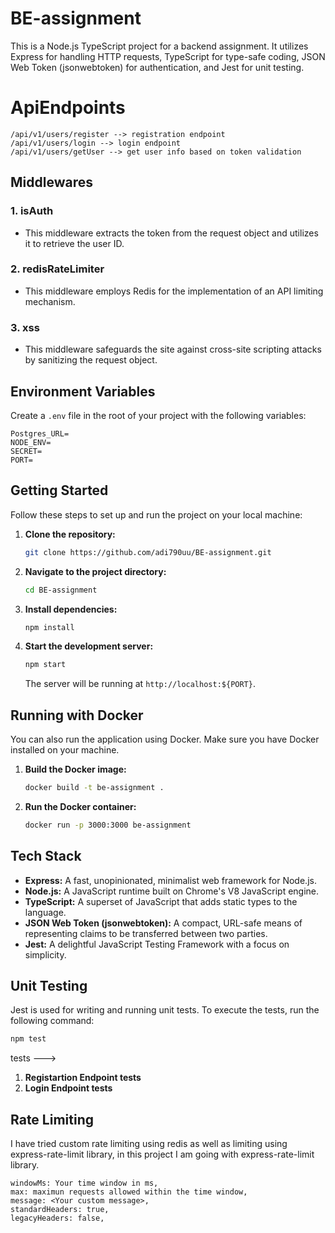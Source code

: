 # BE-assignment

This is a Node.js TypeScript project for a backend assignment. It utilizes Express for handling HTTP requests, TypeScript for type-safe coding, JSON Web Token (jsonwebtoken) for authentication, and Jest for unit testing.

# ApiEndpoints

```
/api/v1/users/register --> registration endpoint
/api/v1/users/login --> login endpoint
/api/v1/users/getUser --> get user info based on token validation
```

## Middlewares

### 1. **isAuth**

- This middleware extracts the token from the request object and utilizes it to retrieve the user ID.

### 2. **redisRateLimiter**

- This middleware employs Redis for the implementation of an API limiting mechanism.

### 3. **xss**

- This middleware safeguards the site against cross-site scripting attacks by sanitizing the request object.

## Environment Variables

Create a `.env` file in the root of your project with the following variables:

```env
Postgres_URL=
NODE_ENV=
SECRET=
PORT=
```

## Getting Started

Follow these steps to set up and run the project on your local machine:

1. **Clone the repository:**

   ```bash
   git clone https://github.com/adi790uu/BE-assignment.git

   ```

2. **Navigate to the project directory:**

   ```bash
   cd BE-assignment
   ```

3. **Install dependencies:**

   ```bash
   npm install
   ```

4. **Start the development server:**

   ```bash
   npm start
   ```

   The server will be running at `http://localhost:${PORT}`.

## Running with Docker

You can also run the application using Docker. Make sure you have Docker installed on your machine.

1. **Build the Docker image:**

   ```bash
   docker build -t be-assignment .
   ```

2. **Run the Docker container:**

   ```bash
   docker run -p 3000:3000 be-assignment
   ```

## Tech Stack

- **Express:** A fast, unopinionated, minimalist web framework for Node.js.
- **Node.js:** A JavaScript runtime built on Chrome's V8 JavaScript engine.
- **TypeScript:** A superset of JavaScript that adds static types to the language.
- **JSON Web Token (jsonwebtoken):** A compact, URL-safe means of representing claims to be transferred between two parties.
- **Jest:** A delightful JavaScript Testing Framework with a focus on simplicity.

## Unit Testing

Jest is used for writing and running unit tests. To execute the tests, run the following command:

```bash
npm test
```

tests --->

1. **Registartion Endpoint tests**
2. **Login Endpoint tests**

## Rate Limiting

I have tried custom rate limiting using redis as well as limiting using express-rate-limit library, in this project I am going with
express-rate-limit library.

```
windowMs: Your time window in ms,
max: maximun requests allowed within the time window,
message: <Your custom message>,
standardHeaders: true,
legacyHeaders: false,
```
